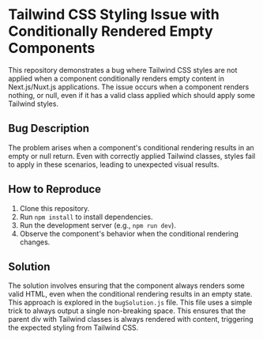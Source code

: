 # Tailwind CSS Styling Issue with Conditionally Rendered Empty Components

This repository demonstrates a bug where Tailwind CSS styles are not applied when a component conditionally renders empty content in Next.js/Nuxt.js applications.  The issue occurs when a component renders nothing, or null, even if it has a valid class applied which should apply some Tailwind styles.

## Bug Description

The problem arises when a component's conditional rendering results in an empty or null return.  Even with correctly applied Tailwind classes, styles fail to apply in these scenarios, leading to unexpected visual results.

## How to Reproduce

1. Clone this repository.
2. Run `npm install` to install dependencies.
3. Run the development server (e.g., `npm run dev`).
4. Observe the component's behavior when the conditional rendering changes.

## Solution

The solution involves ensuring that the component always renders some valid HTML, even when the conditional rendering results in an empty state. This approach is explored in the `bugSolution.js` file. This file uses a simple trick to always output a single non-breaking space.  This ensures that the parent div with Tailwind classes is always rendered with content, triggering the expected styling from Tailwind CSS. 